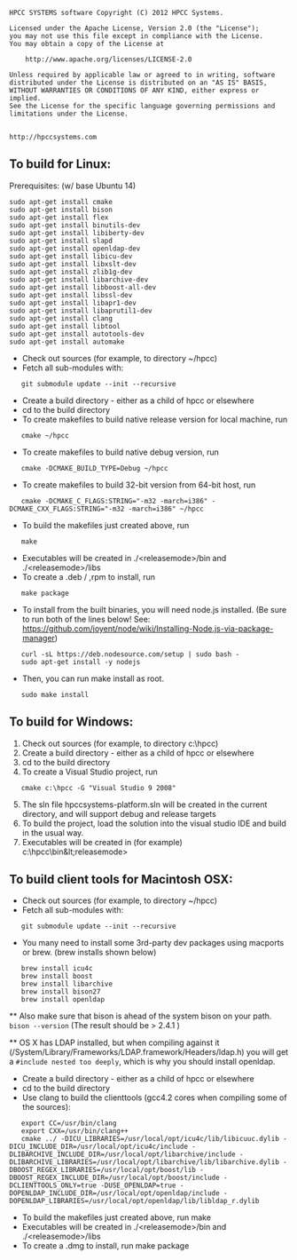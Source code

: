 ```
HPCC SYSTEMS software Copyright (C) 2012 HPCC Systems.

Licensed under the Apache License, Version 2.0 (the "License");
you may not use this file except in compliance with the License.
You may obtain a copy of the License at

    http://www.apache.org/licenses/LICENSE-2.0

Unless required by applicable law or agreed to in writing, software
distributed under the License is distributed on an "AS IS" BASIS,
WITHOUT WARRANTIES OR CONDITIONS OF ANY KIND, either express or implied.
See the License for the specific language governing permissions and
limitations under the License.
 

http://hpccsystems.com
``` 

To build for Linux:
-------------------

Prerequisites: (w/ base Ubuntu 14)
```
sudo apt-get install cmake
sudo apt-get install bison
sudo apt-get install flex
sudo apt-get install binutils-dev
sudo apt-get install libiberty-dev
sudo apt-get install slapd
sudo apt-get install openldap-dev
sudo apt-get install libicu-dev
sudo apt-get install libxslt-dev
sudo apt-get install zlib1g-dev
sudo apt-get install libarchive-dev
sudo apt-get install libboost-all-dev
sudo apt-get install libssl-dev
sudo apt-get install libapr1-dev
sudo apt-get install libaprutil1-dev
sudo apt-get install clang
sudo apt-get install libtool
sudo apt-get install autotools-dev
sudo apt-get install automake
```

* Check out sources (for example, to directory ~/hpcc)
* Fetch all sub-modules with:

```
   git submodule update --init --recursive
```   
* Create a build directory - either as a child of hpcc or elsewhere
* cd to the build directory
* To create makefiles to build native release version for local machine, run
```
   cmake ~/hpcc
```
* To create makefiles to build native debug version, run
```
   cmake -DCMAKE_BUILD_TYPE=Debug ~/hpcc
```
*  To create makefiles to build 32-bit version from 64-bit host, run
```
   cmake -DCMAKE_C_FLAGS:STRING="-m32 -march=i386" -DCMAKE_CXX_FLAGS:STRING="-m32 -march=i386" ~/hpcc
```
* To build the makefiles just created above, run
```
   make
```
* Executables will be created in ./&lt;releasemode&gt;/bin and ./&lt;releasemode&gt;/libs
* To create a .deb / ,rpm to install, run
```
   make package
```

* To install from the built binaries, you will need node.js installed. 
(Be sure to run both of the lines below!  See: https://github.com/joyent/node/wiki/Installing-Node.js-via-package-manager)
``` 
   curl -sL https://deb.nodesource.com/setup | sudo bash -
   sudo apt-get install -y nodejs
```

* Then, you can run make install as root.
```
   sudo make install
```

 
To build for Windows:
---------------------

1. Check out sources (for example, to directory c:\hpcc)
2. Create a build directory - either as a child of hpcc or elsewhere
3. cd to the build directory
4. To create a Visual Studio project, run
```
   cmake c:\hpcc -G "Visual Studio 9 2008"
```
5. The sln file hpccsystems-platform.sln will be created in the current directory, and will support debug and release targets
6. To build the project, load the solution into the visual studio IDE and build in the usual way.
7. Executables will be created in (for example) c:\hpcc\bin\&lt;releasemode&gt;

To build client tools for Macintosh OSX:
----------------------------------------

* Check out sources (for example, to directory ~/hpcc)
* Fetch all sub-modules with:

```
   git submodule update --init --recursive
```   
* You many need to install some 3rd-party dev packages using macports or brew. (brew installs shown below)

```
   brew install icu4c
   brew install boost
   brew install libarchive
   brew install bison27 
   brew install openldap 
```

** Also make sure that bison is ahead of the system bison on your path.
`bison --version`
(The result should be > 2.4.1 )

** OS X has LDAP installed, but when compiling against it (/System/Library/Frameworks/LDAP.framework/Headers/ldap.h) you will get a `#include nested too deeply`, which is why you should install openldap.
   
* Create a build directory - either as a child of hpcc or elsewhere
* cd to the build directory
* Use clang to build the clienttools (gcc4.2 cores when compiling some of the sources):

```
   export CC=/usr/bin/clang 
   export CXX=/usr/bin/clang++ 
   cmake ../ -DICU_LIBRARIES=/usr/local/opt/icu4c/lib/libicuuc.dylib -DICU_INCLUDE_DIR=/usr/local/opt/icu4c/include -DLIBARCHIVE_INCLUDE_DIR=/usr/local/opt/libarchive/include -DLIBARCHIVE_LIBRARIES=/usr/local/opt/libarchive/lib/libarchive.dylib -DBOOST_REGEX_LIBRARIES=/usr/local/opt/boost/lib -DBOOST_REGEX_INCLUDE_DIR=/usr/local/opt/boost/include -DCLIENTTOOLS_ONLY=true -DUSE_OPENLDAP=true -DOPENLDAP_INCLUDE_DIR=/usr/local/opt/openldap/include -DOPENLDAP_LIBRARIES=/usr/local/opt/openldap/lib/libldap_r.dylib
```

* To build the makefiles just created above, run
   make
* Executables will be created in ./&lt;releasemode&gt;/bin and ./&lt;releasemode&gt;/libs
* To create a .dmg to install, run
   make package
 
 
